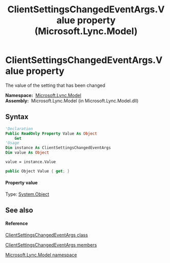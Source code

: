 ﻿---
title: ClientSettingsChangedEventArgs.Value property  (Microsoft.Lync.Model)
TOCTitle: 'Value property '
ms:assetid: P:Microsoft.Lync.Model.ClientSettingsChangedEventArgs.Value_DI_3_UC_OCS14MrefLyncWPF
ms:mtpsurl: https://msdn.microsoft.com/en-us/library/microsoft.lync.model.clientsettingschangedeventargs.value_di_3_uc_ocs14mreflyncwpf(v=office.15)
ms:contentKeyID: 48601853
ms.date: 07/28/2014
mtps_version: v=office.15
f1_keywords:
- Microsoft.Lync.Model.ClientSettingsChangedEventArgs.Value
dev_langs:
- CSharp
- JScript
- VB
- other
---

# ClientSettingsChangedEventArgs.Value property

The value of the setting that has been changed

**Namespace:**  [Microsoft.Lync.Model](microsoft-lync-model-namespace_2.md)  
**Assembly:**  Microsoft.Lync.Model (in Microsoft.Lync.Model.dll)

## Syntax

``` vb
'Declaration
Public ReadOnly Property Value As Object
    Get
'Usage
Dim instance As ClientSettingsChangedEventArgs
Dim value As Object

value = instance.Value
```

``` csharp
public Object Value { get; }
```

#### Property value

Type: [System.Object](http://msdn2.microsoft.com/en-us/library/e5kfa45b)  

## See also

#### Reference

[ClientSettingsChangedEventArgs class](clientsettingschangedeventargs-class-microsoft-lync-model_2.md)

[ClientSettingsChangedEventArgs members](clientsettingschangedeventargs-members-microsoft-lync-model_2.md)

[Microsoft.Lync.Model namespace](microsoft-lync-model-namespace_2.md)

